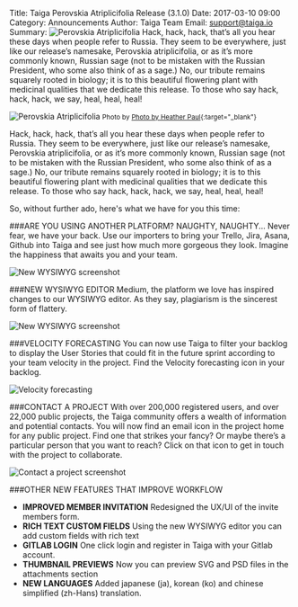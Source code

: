 Title: Taiga Perovskia Atriplicifolia Release (3.1.0)
Date: 2017-03-10 09:00
Category: Announcements
Author: Taiga Team
Email: support@taiga.io
Summary: ![Perovskia Atriplicifolia]({filename}/images/2017-03-10_changelog310/russian_sage_31.jpg) Hack, hack, hack, that’s all you hear these days when people refer to Russia. They seem to be everywhere, just like our release’s namesake, Perovskia atriplicifolia, or as it’s more commonly known, Russian sage (not to be mistaken with the Russian President, who some also think of as a sage.) No, our tribute remains squarely rooted in biology; it is to this beautiful flowering plant with medicinal qualities that we dedicate this release. To those who say hack, hack, hack, we say, heal, heal, heal!

![Perovskia Atriplicifolia]({filename}/images/2017-03-10_changelog310/russian_sage_31.jpg)
<small>Photo by [Photo by Heather Paul](https://www.flickr.com/photos/warriorwoman531/){:target="_blank"}</small>

Hack, hack, hack, that’s all you hear these days when people refer to Russia. They seem to be everywhere, just like our release’s namesake, Perovskia atriplicifolia, or as it’s more commonly known, Russian sage (not to be mistaken with the Russian President, who some also think of as a sage.) No, our tribute remains squarely rooted in biology; it is to this beautiful flowering plant with medicinal qualities that we dedicate this release. To those who say hack, hack, hack, we say, heal, heal, heal!

So, without further ado, here's what we have for you this time:

###ARE YOU USING ANOTHER PLATFORM? NAUGHTY, NAUGHTY...
Never fear, we have your back. Use our importers to bring your Trello, Jira, Asana, Github into Taiga and see just how much more gorgeous they look. Imagine the happiness that awaits you and your team.

![New WYSIWYG screenshot]({filename}/images/2017-03-10_changelog310/importer_b.gif)

###NEW WYSIWYG EDITOR
Medium, the platform we love has inspired changes to our WYSIWYG editor. As they say, plagiarism is the sincerest form of flattery.

![New WYSIWYG screenshot]({filename}/images/2017-03-10_changelog310/editor.gif)

###VELOCITY FORECASTING
You can now use Taiga to filter your backlog to display the User Stories that could fit in the future sprint according to your team velocity in the project. Find the Velocity forecasting icon in your backlog.

![Velocity forecasting]({filename}/images/2017-03-10_changelog310/velocity_b.gif)

###CONTACT A PROJECT
With over 200,000 registered users, and over 22,000 public projects, the Taiga community offers a wealth of information and potential contacts. You will now find an email icon in the project home for any public project. Find one that strikes your fancy? Or maybe there’s a particular person that you want to reach? Click on that icon to get in touch with the project to collaborate.

![Contact a project screenshot]({filename}/images/2017-03-10_changelog310/contact_b.gif)

###OTHER NEW FEATURES THAT IMPROVE WORKFLOW

- **IMPROVED MEMBER INVITATION** Redesigned the UX/UI of the invite members form.
- **RICH TEXT CUSTOM FIELDS** Using the new WYSIWYG editor you can add custom fields with rich text
- **GITLAB LOGIN** One click login and register in Taiga with your Gitlab account.
- **THUMBNAIL PREVIEWS** Now you can preview SVG and PSD files in the attachments section
- **NEW LANGUAGES** Added japanese (ja), korean (ko) and chinese simplified (zh-Hans) translation.
